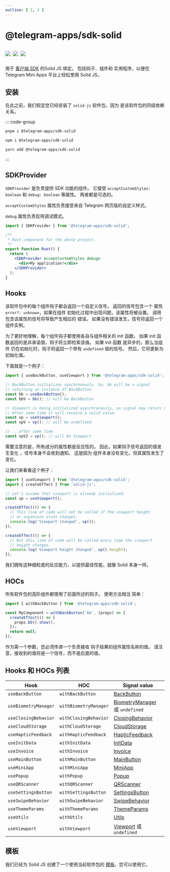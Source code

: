 ```yaml
---
outline: [ 2, 3 ]
---
```


# @telegram-apps/sdk-solid

<p style="display: inline-flex; gap: 8px">
  <a href="https://npmjs.com/package/@telegram-apps/sdk-solid">
    <img src="https://img.shields.io/npm/v/@telegram-apps/sdk-solid?logo=npm"/>
  </a>
  <img src="https://img.shields.io/bundlephobia/minzip/@telegram-apps/sdk-solid"/>
  <a href="https://github.com/Telegram-Mini-Apps/telegram-apps/tree/master/packages/sdk-solid">
    <img src="https://img.shields.io/badge/source-black?logo=github"/>
  </a>
</p>

用于 [客户端 SDK](../telegram-apps-sdk/1-x) 的Solid JS 绑定。 包括钩子、组件和
实用程序，以便在 Telegram Mini Apps 平台上轻松使用 Solid JS。

## 安装

在此之前，我们假定您已经安装了 `solid-js` 软件包，因为
是该软件包的同级依赖关系。

::: code-group

```bash [pnpm]
pnpm i @telegram-apps/sdk-solid
```

```bash [npm]
npm i @telegram-apps/sdk-solid
```

```bash [yarn]
yarn add @telegram-apps/sdk-solid
```

:::

## SDKProvider

`SDKProvider` 是负责提供 SDK 功能的组件。 它接受 `acceptCustomStyles: boolean` 和 `debug: boolean` 等属性。 两者都是可选的。

`acceptCustomStyles` 属性负责接受来自
Telegram 网页版的自定义样式。

`debug` 属性负责启用调试模式。

```jsx
import { SDKProvider } from '@telegram-apps/sdk-solid';

/**
 * Root component for the whole project.
 */
export function Root() {
  return (
    <SDKProvider acceptCustomStyles debug>
      <div>My application!</div>
    </SDKProvider>
  );
}
```

## Hooks

该软件包中的每个组件钩子都会返回一个自定义信号。 返回的信号包含一个
属性 `error?: unknown`，如果在组件
初始化过程中出现问题，该属性将被设置。 调用包含该属性的信号将导致产生相应的
错误。 如果没有错误发生，信号将返回一个组件实例。

为了更好地理解，每个组件钩子都使用各自与组件相关的 init 函数。 如果
init 函数返回的是非承诺值，钩子将立即检索该值。 如果 init 函数
是异步的，那么当组件
仍在初始化时，钩子将返回一个带有 `undefined` 值的信号。 然后，它将更新为初始化值。

下面就是一个例子：

```ts
import { useBackButton, useViewport } from '@telegram-apps/sdk-solid';

// BackButton initializes synchronously. So, bb will be a signal
// returning an instance of BackButton.
const bb = useBackButton();
const bbV = bb(); // will be BackButton

// Viewport is being initialized asynchronously, so signal may return undefined.
// After some time it will receive a valid value.
const vp = useViewport();
const vpV = vp(); // will be undefined

// ...after some time
const vpV2 = vp(); // will be Viewport
```

需要注意的是，所有成分的属性都是反应性的。 因此，如果钩子信号返回的值发生变化
，信号本身不会收到通知。 这是因为
组件本身没有变化，但其属性发生了变化。

让我们来看看这个例子：

```ts
import { useViewport } from '@telegram-apps/sdk-solid';
import { createEffect } from 'solid-js';

// Let's assume that viewport is already initialized.
const vp = useViewport();

createEffect(() => {
  // This line of code will not be called if the viewport height 
  // or expansion state changes.
  console.log('Viewport changed', vp());
});

createEffect(() => {
  // But this line of code will be called every time the viewport
  // height changes.
  console.log('Viewport height changed', vp().height);
});
```

我们拥有这种细粒度的反应能力，以提供最佳性能，就像 Solid 本身一样。

## HOCs

所有软件包的高阶组件都使用了前面所述的钩子。 使用方法相当
简单：

```ts
import { withBackButton } from '@telegram-apps/sdk-solid';

const MyComponent = withBackButton('bb', (props) => {
  createEffect(() => {
    props.bb().show();
  });
  return null;
});
```

作为第一个参数，您必须传递一个负责接收
钩子结果的组件属性名称的值。 请注意，接收到的值将是一个信号，而不是后面的值。

## Hooks 和 HOCs 列表

| Hook                 | HOC                   | Signal value                                                                              |
|----------------------|-----------------------|-------------------------------------------------------------------------------------------|
| `useBackButton`      | `withBackButton`      | [BackButton](../telegram-apps-sdk/1-x/components/back-button.md)                          |
| `useBiometryManager` | `withBiometryManager` | [BiometryManager](../telegram-apps-sdk/1-x/components/biometry-manager.md) 或 `undefined` |
| `useClosingBehavior` | `withClosingBehavior` | [ClosingBehavior](../telegram-apps-sdk/1-x/components/closing-behavior.md)                |
| `useCloudStorage`    | `withCloudStorage`    | [CloudStorage](../telegram-apps-sdk/1-x/components/cloud-storage.md)                      |
| `useHapticFeedback`  | `withHapticFeedback`  | [HapticFeedback](../telegram-apps-sdk/1-x/components/haptic-feedback.md)                  |
| `useInitData`        | `withInitData`        | [InitData](../telegram-apps-sdk/1-x/components/init-data.md)                              |
| `useInvoice`         | `withInvoice`         | [Invoice](../telegram-apps-sdk/1-x/components/invoice.md)                                 |
| `useMainButton`      | `withMainButton`      | [MainButton](../telegram-apps-sdk/1-x/components/main-button.md)                          |
| `useMiniApp`         | `withMiniApp`         | [MiniApp](../telegram-apps-sdk/1-x/components/mini-app.md)                                |
| `usePopup`           | `withPopup`           | [Popup](../telegram-apps-sdk/1-x/components/popup.md)                                     |
| `useQRScanner`       | `withQRScanner`       | [QRScanner](../telegram-apps-sdk/1-x/components/qr-scanner.md)                            |
| `useSettingsButton`  | `withSettingsButton`  | [SettingsButton](../telegram-apps-sdk/1-x/components/settings-button.md)                  |
| `useSwipeBehavior`   | `withSwipeBehavior`   | [SwipeBehavior](../telegram-apps-sdk/1-x/components/swipe-behavior.md)                    |
| `useThemeParams`     | `withThemeParams`     | [ThemeParams](../telegram-apps-sdk/1-x/components/theme-params.md)                        |
| `useUtils`           | `withUtils`           | [Utils](../telegram-apps-sdk/1-x/components/utils.md)                                     |
| `useViewport`        | `withViewport`        | [Viewport](../telegram-apps-sdk/1-x/components/viewport.md) 或 `undefined`                |

## 模板

我们已经为
Solid JS 创建了一个使用当前软件包的 [模板](https://github.com/Telegram-Mini-Apps/solidjs-template)，您可以使用它。
